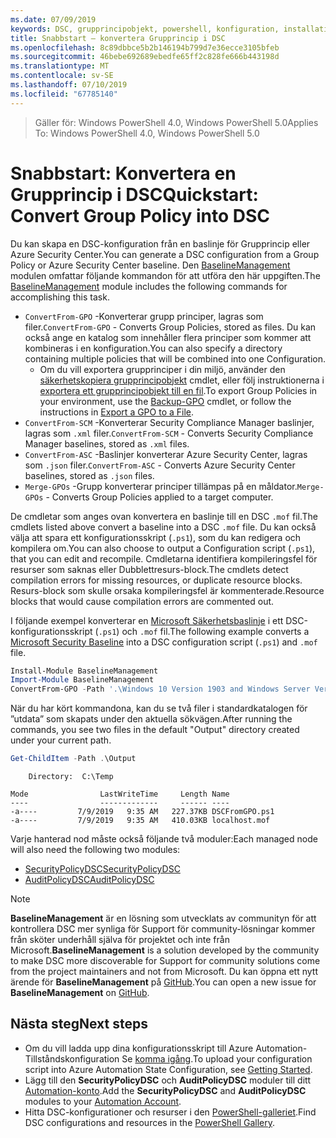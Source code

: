 ```yaml
---
ms.date: 07/09/2019
keywords: DSC, grupprincipobjekt, powershell, konfiguration, installation
title: Snabbstart – konvertera Grupprincip i DSC
ms.openlocfilehash: 8c89dbbce5b2b146194b799d7e36ecce3105bfeb
ms.sourcegitcommit: 46bebe692689ebedfe65ff2c828fe666b443198d
ms.translationtype: MT
ms.contentlocale: sv-SE
ms.lasthandoff: 07/10/2019
ms.locfileid: "67785140"
---
```

> <span data-ttu-id="546c9-103">Gäller för: Windows PowerShell 4.0, Windows PowerShell 5.0</span><span class="sxs-lookup"><span data-stu-id="546c9-103">Applies To: Windows PowerShell 4.0, Windows PowerShell 5.0</span></span>

# <a name="quickstart-convert-group-policy-into-dsc"></a><span data-ttu-id="546c9-104">Snabbstart: Konvertera en Grupprincip i DSC</span><span class="sxs-lookup"><span data-stu-id="546c9-104">Quickstart: Convert Group Policy into DSC</span></span>

<span data-ttu-id="546c9-105">Du kan skapa en DSC-konfiguration från en baslinje för Grupprincip eller Azure Security Center.</span><span class="sxs-lookup"><span data-stu-id="546c9-105">You can generate a DSC configuration from a Group Policy or Azure Security Center baseline.</span></span> <span data-ttu-id="546c9-106">Den [BaselineManagement](https://www.powershellgallery.com/packages/BaselineManagement) modulen omfattar följande kommandon för att utföra den här uppgiften.</span><span class="sxs-lookup"><span data-stu-id="546c9-106">The [BaselineManagement](https://www.powershellgallery.com/packages/BaselineManagement) module includes the following commands for accomplishing this task.</span></span>

- <span data-ttu-id="546c9-107">`ConvertFrom-GPO` -Konverterar grupp principer, lagras som filer.</span><span class="sxs-lookup"><span data-stu-id="546c9-107">`ConvertFrom-GPO` - Converts Group Policies, stored as files.</span></span> <span data-ttu-id="546c9-108">Du kan också ange en katalog som innehåller flera principer som kommer att kombineras i en konfiguration.</span><span class="sxs-lookup"><span data-stu-id="546c9-108">You can also specify a directory containing multiple policies that will be combined into one Configuration.</span></span>
  - <span data-ttu-id="546c9-109">Om du vill exportera grupprinciper i din miljö, använder den [säkerhetskopiera grupprincipobjekt](/powershell/module/grouppolicy/backup-gpo?view=win10-ps) cmdlet, eller följ instruktionerna i [exportera ett grupprincipobjekt till en fil](/microsoft-desktop-optimization-pack/agpm/export-a-gpo-to-a-file).</span><span class="sxs-lookup"><span data-stu-id="546c9-109">To export Group Policies in your environment, use the [Backup-GPO](/powershell/module/grouppolicy/backup-gpo?view=win10-ps) cmdlet, or follow the instructions in [Export a GPO to a File](/microsoft-desktop-optimization-pack/agpm/export-a-gpo-to-a-file).</span></span>
- <span data-ttu-id="546c9-110">`ConvertFrom-SCM` -Konverterar Security Compliance Manager baslinjer, lagras som `.xml` filer.</span><span class="sxs-lookup"><span data-stu-id="546c9-110">`ConvertFrom-SCM` - Converts Security Compliance Manager baselines, stored as `.xml` files.</span></span>
- <span data-ttu-id="546c9-111">`ConvertFrom-ASC` -Baslinjer konverterar Azure Security Center, lagras som `.json` filer.</span><span class="sxs-lookup"><span data-stu-id="546c9-111">`ConvertFrom-ASC` - Converts Azure Security Center baselines, stored as `.json` files.</span></span>
- <span data-ttu-id="546c9-112">`Merge-GPOs` -Grupp konverterar principer tillämpas på en måldator.</span><span class="sxs-lookup"><span data-stu-id="546c9-112">`Merge-GPOs` - Converts Group Policies applied to a target computer.</span></span>

<span data-ttu-id="546c9-113">De cmdletar som anges ovan konvertera en baslinje till en DSC `.mof` fil.</span><span class="sxs-lookup"><span data-stu-id="546c9-113">The cmdlets listed above convert a baseline into a DSC `.mof` file.</span></span> <span data-ttu-id="546c9-114">Du kan också välja att spara ett konfigurationsskript (`.ps1`), som du kan redigera och kompilera om.</span><span class="sxs-lookup"><span data-stu-id="546c9-114">You can also choose to output a Configuration script (`.ps1`), that you can edit and recompile.</span></span> <span data-ttu-id="546c9-115">Cmdletarna identifiera kompileringsfel för resurser som saknas eller Dubblettresurs-block.</span><span class="sxs-lookup"><span data-stu-id="546c9-115">The cmdlets detect compilation errors for missing resources, or duplicate resource blocks.</span></span> <span data-ttu-id="546c9-116">Resurs-block som skulle orsaka kompileringsfel är kommenterade.</span><span class="sxs-lookup"><span data-stu-id="546c9-116">Resource blocks that would cause compilation errors are commented out.</span></span>

<span data-ttu-id="546c9-117">I följande exempel konverterar en [Microsoft Säkerhetsbaslinje](https://www.microsoft.com/en-us/download/details.aspx?id=55319) i ett DSC-konfigurationsskript (`.ps1`) och `.mof` fil.</span><span class="sxs-lookup"><span data-stu-id="546c9-117">The following example converts a [Microsoft Security Baseline](https://www.microsoft.com/en-us/download/details.aspx?id=55319) into a DSC configuration script (`.ps1`) and `.mof` file.</span></span>

```powershell
Install-Module BaselineManagement
Import-Module BaselineManagement
ConvertFrom-GPO -Path '.\Windows 10 Version 1903 and Windows Server Version 1903 Security Baseline\GPOs\' -OutputConfigurationScript
```

<span data-ttu-id="546c9-118">När du har kört kommandona, kan du se två filer i standardkatalogen för ”utdata” som skapats under den aktuella sökvägen.</span><span class="sxs-lookup"><span data-stu-id="546c9-118">After running the commands, you see two files in the default "Output" directory created under your current path.</span></span>

```powershell
Get-ChildItem -Path .\Output
```

```Output
    Directory:  C:\Temp

Mode                LastWriteTime     Length Name
----                -------------     ------ ----
-a----         7/9/2019   9:35 AM   227.37KB DSCFromGPO.ps1
-a----         7/9/2019   9:35 AM   410.03KB localhost.mof
```

<span data-ttu-id="546c9-119">Varje hanterad nod måste också följande två moduler:</span><span class="sxs-lookup"><span data-stu-id="546c9-119">Each managed node will also need the following two modules:</span></span>

- [<span data-ttu-id="546c9-120">SecurityPolicyDSC</span><span class="sxs-lookup"><span data-stu-id="546c9-120">SecurityPolicyDSC</span></span>](https://www.powershellgallery.com/packages/SecurityPolicyDsc)
- [<span data-ttu-id="546c9-121">AuditPolicyDSC</span><span class="sxs-lookup"><span data-stu-id="546c9-121">AuditPolicyDSC</span></span>](https://www.powershellgallery.com/packages/AuditPolicyDsc)

> [!NOTE]
> <span data-ttu-id="546c9-122">**BaselineManagement** är en lösning som utvecklats av communityn för att kontrollera DSC mer synliga för Support för community-lösningar kommer från sköter underhåll själva för projektet och inte från Microsoft.</span><span class="sxs-lookup"><span data-stu-id="546c9-122">**BaselineManagement** is a solution developed by the community to make DSC more discoverable for Support for community solutions come from the project maintainers and not from Microsoft.</span></span> <span data-ttu-id="546c9-123">Du kan öppna ett nytt ärende för **BaselineManagement** på [GitHub](https://github.com/microsoft/BaselineManagement).</span><span class="sxs-lookup"><span data-stu-id="546c9-123">You can open a new issue for **BaselineManagement** on [GitHub](https://github.com/microsoft/BaselineManagement).</span></span>

## <a name="next-steps"></a><span data-ttu-id="546c9-124">Nästa steg</span><span class="sxs-lookup"><span data-stu-id="546c9-124">Next steps</span></span>

- <span data-ttu-id="546c9-125">Om du vill ladda upp dina konfigurationsskript till Azure Automation-Tillståndskonfiguration Se [komma igång](/automation/automation-dsc-getting-started#importing-a-configuration-into-azure-automation).</span><span class="sxs-lookup"><span data-stu-id="546c9-125">To upload your configuration script into Azure Automation State Configuration, see [Getting Started](/automation/automation-dsc-getting-started#importing-a-configuration-into-azure-automation).</span></span>
- <span data-ttu-id="546c9-126">Lägg till den **SecurityPolicyDSC** och **AuditPolicyDSC** moduler till ditt [Automation-konto](/azure/automation/shared-resources/modules).</span><span class="sxs-lookup"><span data-stu-id="546c9-126">Add the **SecurityPolicyDSC** and **AuditPolicyDSC** modules to your [Automation Account](/azure/automation/shared-resources/modules).</span></span>
- <span data-ttu-id="546c9-127">Hitta DSC-konfigurationer och resurser i den [PowerShell-galleriet](https://www.powershellgallery.com/).</span><span class="sxs-lookup"><span data-stu-id="546c9-127">Find DSC configurations and resources in the [PowerShell Gallery](https://www.powershellgallery.com/).</span></span>
